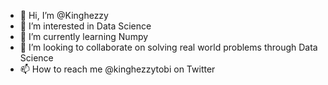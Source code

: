- 👋 Hi, I’m @Kinghezzy
- 👀 I’m interested in Data Science
- 🌱 I’m currently learning Numpy
- 💞️ I’m looking to collaborate on solving real world problems through Data Science
- 📫 How to reach me @kinghezzytobi on Twitter

<!---
Kinghezzy/Kinghezzy is a ✨ special ✨ repository because its `README.md` (this file) appears on your GitHub profile.
You can click the Preview link to take a look at your changes.
--->
